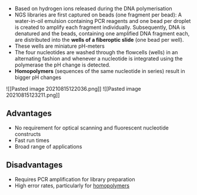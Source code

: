 - Based on hydrogen ions released during the DNA polymerisation
- NGS libraries are first captured on beads (one fragment per bead): A water-in-oil emulsion containing PCR reagents and one bead per droplet is created to amplify each fragment individually. Subsequently, DNA is denatured and the beads, containing one amplified DNA fragment each, are distributed into the __wells of a fiberoptic slide__ (one bead per well).
- These wells are miniature pH-meters 
- The four nucleotides are washed through the flowcells (wells) in an alternating fashion and whenever a nucleotide is integrated using the polymerase the pH change is detected. 
- __Homopolymers__ (sequences of the same nucleotide in series) result in bigger pH changes

![[Pasted image 20210815122036.png]]
![[Pasted image 20210815123211.png]]

## Advantages
- No requirement for optical scanning and fluorescent nucleotide constructs
- Fast run times
- Broad range of applications
## Disadvantages
- Requires PCR amplification for library preparation
- High error rates, particularly for [homopolymers](https://www.wikiwand.com/de/Homopolymer) 